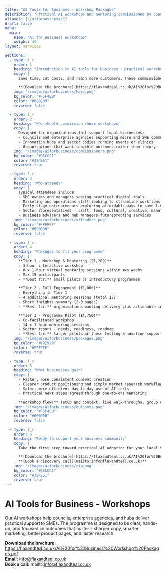 ```yaml
---
title: "AI Tools for Business – Workshop Packages"
description: "Practical AI workshops and mentoring commissioned by councils, enterprise agencies, and hubs to support local SMEs."
aliases: ["/aiforbusiness/"]
draft: false
menu:
  main:
    name: "AI for Business Workshops"
    weight: 45
layout: services

sections:
  - type: l_r
    order: 1
    heading: "Introduction to AI tools for business - practical workshops for your community"
    copy: |
      Save time, cut costs, and reach more customers. These commissioned workshops help councils, enterprise agencies, and hubs deliver real value to their SME communities with practical, hands-on AI training.

      **[Download the brochure](https://flaxandteal.co.uk/AI%20for%20Business%20Workshop%20Packages.pdf)**  |  **[Book a discovery call](mailto:info@flaxandteal.co.uk)**
    img: "/images/aiforbusiness/hero.png"
    bg_color: "#F6F4EB"
    color: "#000000"
    reverse: false

  - type: l_r
    order: 2
    heading: "Who should commission these workshops"
    copy: |
      Designed for organisations that support local businesses:
      - Councils and enterprise agencies supporting micro and SME communities
      - Innovation hubs and sector bodies running events or clinics
      - Organisations that want tangible outcomes rather than theory
    img: "/images/aiforbusiness/commissioners.png"
    bg_color: "#9BCCC1"
    color: "#394E51"
    reverse: true

  - type: l_r
    order: 3
    heading: "Who attends"
    copy: |
      Typical attendees include:
      - SME owners and managers seeking practical digital tools
      - Marketing and operations staff looking to streamline workflows
      - Early-stage entrepreneurs exploring affordable ways to save time
      - Sector representatives - craft, food, cultural, creative, manufacturing
      - Business advisers and hub managers futureproofing services
    img: "/images/aiforbusiness/attendees.png"
    bg_color: "#FFFFFF"
    color: "#000000"
    reverse: false

  - type: l_r
    order: 4
    heading: "Packages to fit your programme"
    copy: |
      **Tier 1 - Workshop & Mentoring (£1,200)**  
      - 3-hour interactive workshop  
      - 8 x 1-hour virtual mentoring sessions within two weeks  
      - Max 15 participants  
      - **Best for:** small pilots or introductory programmes

      **Tier 2 - Full Engagement (£2,000)**  
      - Everything in Tier 1  
      - 4 additional mentoring sessions (total 12)  
      - Short insights summary (2-3 pages)  
      - **Best for:** organisations wanting delivery plus actionable insights

      **Tier 3 - Programme Pilot (£4,750)**  
      - Co-facilitated workshop  
      - 14 x 1-hour mentoring sessions  
      - Sector report - needs, readiness, roadmap  
      - **Best for:** larger pilots or those testing innovation support programmes
    img: "/images/aiforbusiness/packages.png"
    bg_color: "#292929"
    color: "#FFFFFF"
    reverse: true

  - type: l_r
    order: 5
    heading: "What businesses gain"
    copy: |
      - Faster, more consistent content creation  
      - Clearer product positioning and simple market research workflows  
      - Safer, more efficient day-to-day use of AI tools  
      - Practical next steps agreed through one-to-one mentoring  

      **Workshop flow:** setup and context, live walk-throughs, group exercise, share and refine, next steps.
    img: "/images/aiforbusiness/outcomes.png"
    bg_color: "#F6F4EB"
    color: "#000000"
    reverse: false

  - type: l_r
    order: 6
    heading: "Ready to support your business community"
    copy: |
      Take the first step toward practical AI adoption for your local SMEs.

      **[Download the brochure](https://flaxandteal.co.uk/AI%20for%20Business%20Workshop%20Packages.pdf)**  
      **[Book a discovery call](mailto:info@flaxandteal.co.uk)**
    img: "/images/aiforbusiness/cta.png"
    bg_color: "#9BCCC1"
    color: "#394E51"
    reverse: true
---
```


# AI Tools for Business - Workshops

Our AI workshops help councils, enterprise agencies, and hubs deliver practical support to SMEs. The programme is designed to be clear, hands-on, and focused on outcomes that matter - sharper copy, smarter marketing, better product pages, and faster research.

**Download the brochure:** https://flaxandteal.co.uk/AI%20for%20Business%20Workshop%20Packages.pdf  
**Email:** info@flaxandteal.co.uk  
**Book a call:** mailto:info@flaxandteal.co.uk  
